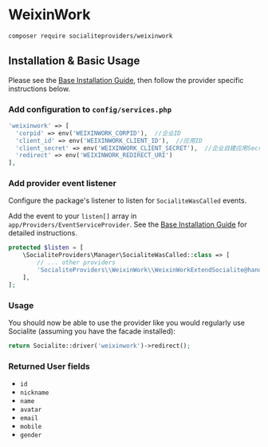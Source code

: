 # WeixinWork

```bash
composer require socialiteproviders/weixinwork
```

## Installation & Basic Usage

Please see the [Base Installation Guide](https://socialiteproviders.com/usage/), then follow the provider specific instructions below.

### Add configuration to `config/services.php`

```php
'weixinwork' => [    
  'corpid' => env('WEIXINWORK_CORPID'),  //企业ID
  'client_id' => env('WEIXINWORK_CLIENT_ID'),  //应用ID
  'client_secret' => env('WEIXINWORK_CLIENT_SECRET'),  //企业自建应用Secret
  'redirect' => env('WEIXINWORK_REDIRECT_URI') 
],
```

### Add provider event listener

Configure the package's listener to listen for `SocialiteWasCalled` events.

Add the event to your `listen[]` array in `app/Providers/EventServiceProvider`. See the [Base Installation Guide](https://socialiteproviders.com/usage/) for detailed instructions.

```php
protected $listen = [
    \SocialiteProviders\Manager\SocialiteWasCalled::class => [
        // ... other providers
        'SocialiteProviders\\WeixinWork\\WeixinWorkExtendSocialite@handle',
    ],
];
```

### Usage

You should now be able to use the provider like you would regularly use Socialite (assuming you have the facade installed):

```php
return Socialite::driver('weixinwork')->redirect();
```

### Returned User fields

- ``id``
- ``nickname``
- ``name``
- ``avatar``
- ``email``
- ``mobile``
- ``gender``

